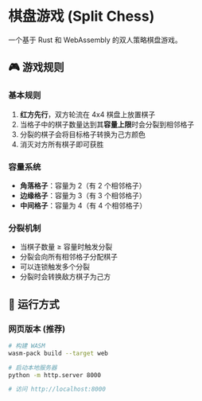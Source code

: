 # 棋盘游戏 (Split Chess)

一个基于 Rust 和 WebAssembly 的双人策略棋盘游戏。

## 🎮 游戏规则

### 基本规则
1. **红方先行**，双方轮流在 4x4 棋盘上放置棋子
2. 当格子中的棋子数量达到其**容量上限**时会分裂到相邻格子
3. 分裂的棋子会将目标格子转换为己方颜色
4. 消灭对方所有棋子即可获胜

### 容量系统
- **角落格子**：容量为 2（有 2 个相邻格子）
- **边缘格子**：容量为 3（有 3 个相邻格子）  
- **中间格子**：容量为 4（有 4 个相邻格子）

### 分裂机制
- 当棋子数量 ≥ 容量时触发分裂
- 分裂会向所有相邻格子分配棋子
- 可以连锁触发多个分裂
- 分裂时会转换敌方棋子为己方

## 🚀 运行方式

### 网页版本 (推荐)
```bash
# 构建 WASM
wasm-pack build --target web

# 启动本地服务器
python -m http.server 8000

# 访问 http://localhost:8000
